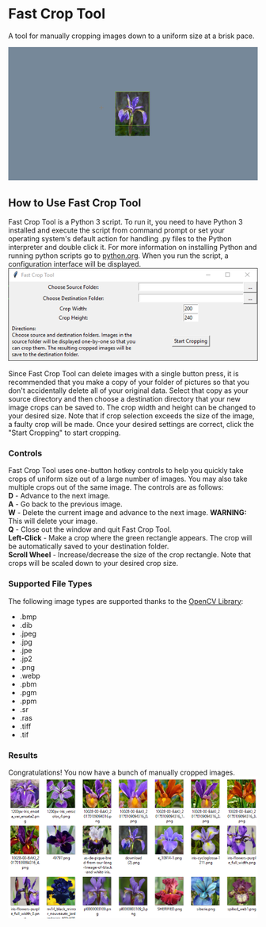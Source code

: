 # Fast Crop Tool
A tool for manually cropping images down to a uniform size at a brisk pace.

<img src="https://raw.githubusercontent.com/No-Life-King/fast_crop_tool/master/user_guide_images/demo.gif"/>

<h2>How to Use Fast Crop Tool</h2>
Fast Crop Tool is a Python 3 script. To run it, you need to have Python 3 installed and execute the script from command prompt or set your operating system's default action for handling .py files to the Python interpreter and double click it. For more information on installing Python and running python scripts go to <a href="https://www.python.org/">python.org</a>. When you run the script, a configuration interface will be displayed. 

<img src="https://raw.githubusercontent.com/No-Life-King/fast_crop_tool/master/user_guide_images/configuration_interface.png"/>

Since Fast Crop Tool can delete images with a single button press, it is recommended that you make a copy of your folder of pictures so that you don't accidentally delete all of your original data. Select that copy as your source directory and then choose a destination directory that your new image crops can be saved to. The crop width and height can be changed to your desired size. Note that if crop selection exceeds the size of the image, a faulty crop will be made. Once your desired settings are correct, click the "Start Cropping" to start cropping. 

<h3>Controls</h3>
Fast Crop Tool uses one-button hotkey controls to help you quickly take crops of uniform size out of a large number of images. You may also take multiple crops out of the same image. The controls are as follows:
<br/>
<b>D</b> - Advance to the next image. <br/>
<b>A</b> - Go back to the previous image. <br/>
<b>W</b> - Delete the current image and advance to the next image. <b>WARNING:</b> This will delete your image. <br/>
<b>Q</b> - Close out the window and quit Fast Crop Tool. <br/>
<b>Left-Click</b> - Make a crop where the green rectangle appears. The crop will be automatically saved to your destination folder. <br/>
<b>Scroll Wheel</b> - Increase/decrease the size of the crop rectangle. Note that crops will be scaled down to your desired crop size. <br/>

<h3>Supported File Types</h3>
The following image types are supported thanks to the <a href="https://opencv.org/">OpenCV Library</a>:
<ul>
  <li>.bmp</li>
  <li>.dib</li>
  <li>.jpeg</li>
  <li>.jpg</li>
  <li>.jpe</li>
  <li>.jp2</li>
  <li>.png</li>
  <li>.webp</li>
  <li>.pbm</li>
  <li>.pgm</li>
  <li>.ppm</li>
  <li>.sr</li>
  <li>.ras</li>
  <li>.tiff</li>
  <li>.tif</li>
</ul>

<h3>Results</h3>
Congratulations! You now have a bunch of manually cropped images.
<img src="https://raw.githubusercontent.com/No-Life-King/fast_crop_tool/master/user_guide_images/iris_crops.png"/>
